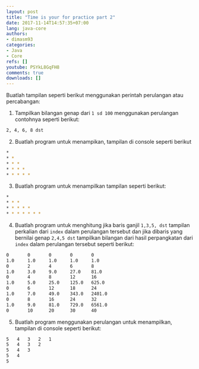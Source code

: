 ```yaml
---
layout: post
title: "Time is your for practice part 2"
date: 2017-11-14T14:57:35+07:00
lang: java-core
authors:
- dimasm93
categories:
- Java
- Core
refs: []
youtube: PSYkL8GqFH8
comments: true
downloads: []
---
```


Buatlah tampilan seperti berikut menggunakan perintah perulangan atau percabangan:

<!--more-->

1. Tampilkan bilangan genap dari `1 sd 100` menggunakan perulangan contohnya seperti berikut:
```sh
2, 4, 6, 8 dst
```
2. Buatlah program untuk menampikan, tampilan di console seperti berikut
```sh
*
* * 
* * * 
* * * *
* * * * *
```
3. Buatlah program untuk menampilkan tampilan seperti berikut:
```sh
*
* * *
* * * * *
* * * * * * *
```
4. Buatlah program untuk menghitung jika baris ganjil `1,3,5, dst` tampilan perkalian dari `index` dalam perulangan tersebut dan jika dibaris yang bernilai genap `2,4,5 dst` tampilkan bilangan dari hasil perpangkatan dari `index` dalam perulangan tersebut seperti berikut:
```sh
0       0       0       0       0 
1.0     1.0     1.0     1.0     1.0 
0       2       4       6       8 
1.0     3.0     9.0     27.0    81.0 
0       4       8       12      16 
1.0     5.0     25.0    125.0   625.0 
0       6       12      18      24 
1.0     7.0     49.0    343.0   2401.0 
0       8       16      24      32 
1.0     9.0     81.0    729.0   6561.0 
0       10      20      30      40 
```
5. Buatlah program menggunakan perulangan untuk menampilkan, tampilan di console seperti berikut:
```sh
5   4   3   2   1
5   4   3   2
5   4   3   
5   4
5
```